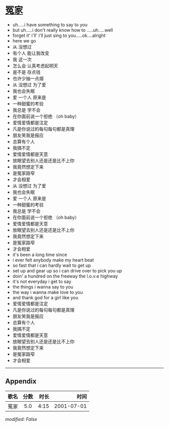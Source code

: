 # [冤家](https://music.163.com/song?id=67377)

* uh.....i have something to say to you
* but uh.....i don't really know how to .....uh.....well
* forget it' i'll' i'll just sing to you.....ok....alright
* here we go
* 从 没想过
* 有个人 能让我改变
* 我 这一次
* 怎么会 认真考虑起明天
* 是不是 存点钱
* 也许少抽一点烟
* 从 没想过 为了爱
* 我也会失眠
* 爱 一个人 原来是
* 一种甜蜜的考验
* 我总是 学不会
* 在你面前说一个拒绝 （oh baby）
* 爱情爱情都是注定
* 凡是你说过的每句每句都是真理
* 朋友笑我是报应
* 总算有个人
* 我搞不定
* 爱情爱情都是天意
* 放眼望去别人还是还是比不上你
* 我竟然想定下来
* 是冤家路窄
* 才会相爱
* 从 没想过 为了爱
* 我也会失眠
* 爱 一个人 原来是
* 一种甜蜜的考验
* 我总是 学不会
* 在你面前说一个拒绝 （oh baby）
* 爱情爱情都是天意
* 放眼望去别人还是还是比不上你
* 我竟然想定下来
* 是冤家路窄
* 才会相爱
* it's been a long time since
* i ever felt anybody make my heart beat
* so fast that i can hardly wait to get up
* set up and gear up so i can drive over to pick you up
* doin' a hundred on the freeway the l.o.v.e highway
* it's not everyday i get to say
* the things i wanna say to you
* the way i wanna make love to you
* and thank god for a girl like you
* 爱情爱情都是注定
* 凡是你说过的每句每句都是真理
* 朋友笑我是报应
* 总算有个人
* 我搞不定
* 爱情爱情都是天意
* 放眼望去别人还是还是比不上你
* 我竟然想定下来
* 是冤家路窄
* 才会相爱


---

## Appendix

|歌名|分数|时长|时间|
|:---|:---:|---:|---:|
|冤家|5.0|4:15|2001-07-01

*modified: False*